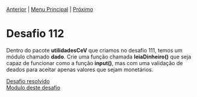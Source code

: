 [Anterior](Desafio111.md) | [Menu Principal](/README.md/) | [Próximo](Desafio113.md)  

# Desafio 112  
  Dentro do pacote **utilidadesCeV** que criamos no desafio 111, temos um módulo chamado **dado**. Crie uma função chamada **leiaDinheiro()** que seja capaz de funcionar como a função **input()**, mas com uma validação de deados para aceitar apenas valores que sejam monetários.

[Desafio resolvido](/Desafios/desafio112.py/)  
[Modulo deste desafio](/Desafios/desafio112mod/)